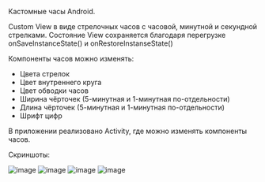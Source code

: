 Кастомные часы Android.

Custom View в виде стрелочных часов с часовой, минутной и секундной стрелками.
Состояние View сохраняется благодаря перегрузке onSaveInstanceState() и onRestoreInstanseState()

Компоненты часов можно изменять:
* Цвета стрелок
* Цвет внутреннего круга
* Цвет обводки часов
* Ширина чёрточек (5-минутная и 1-минутная по-отдельности)
* Длина чёрточек (5-минутная и 1-минутная по-отдельности)
* Шрифт цифр

В приложении реализовано Activity, где можно изменять компоненты часов.

Скриншоты:

![image](https://user-images.githubusercontent.com/98261570/222979647-21d1708c-4ec9-4b41-9219-714c4a5204d4.png)
![image](https://user-images.githubusercontent.com/98261570/222979670-9c88040e-4160-4933-99c0-92e9aa37bf3f.png)
![image](https://user-images.githubusercontent.com/98261570/222979727-09e33160-c605-4576-8d03-9740e86860dc.png)
![image](https://user-images.githubusercontent.com/98261570/222979806-c87b5aa0-4617-481f-b820-4af82898e49b.png)
